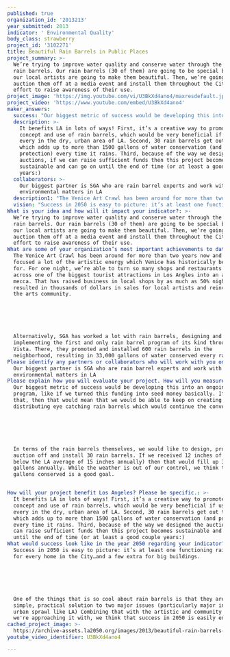```yaml
---
published: true
organization_id: '2013213'
year_submitted: 2013
indicator: ' Environmental Quality'
body_class: strawberry
project_id: '3102271'
title: Beautiful Rain Barrels in Public Places
project_summary: >-
  We’re trying to improve water quality and conserve water through the spread of
  rain barrels. Our rain barrels (30 of them) are going to be special because
  our local artists are going to make them beautiful. Then, we’re going to
  auction them off at a media event and install them throughout the City in an
  effort to raise awareness of their use. 
project_image: 'https://img.youtube.com/vi/U3BkXd4ano4/maxresdefault.jpg'
project_video: 'https://www.youtube.com/embed/U3BkXd4ano4'
maker_answers:
  success: "Our biggest metric of success would be developing this into an ongoing program, like if we turned this funding into seed money basically. If we did that, then that would mean that we would be able to keep on creating and distributing eye catching rain barrels which would continue the conversation.\r\n\r\nIn terms of the rain barrels themselves, we would like to design, promote, auction off and install 30 rain barrels. If we received 12 inches of rain (20% below the LA average of 15 inches annually) then that would fill up 36000 gallons annually. While the weather is out of our control, we think that 36000 gallons conserved is a good goal.\r\n"
  description: >-
    It benefits LA in lots of ways! First, it’s a creative way to promote the
    concept and use of rain barrels, which would be very beneficial if used by
    every in the dry, urban area of LA. Second, 30 rain barrels get out there
    which adds up to more than 1500 gallons of water conservation (and
    protection) every time it rains. Third, because of the way we designed the
    auctions, if we can raise sufficient funds then this project becomes
    sustainable and can go on until the end of time (or at least a good couple
    years:)
  collaborators: >-
    Our biggest partner is SGA who are rain barrel experts and work with PR and
    environmental matters in LA
  description1: "The Venice Art Crawl has been around for more than two years now and has focused a lot of the artistic energy which Venice has historically been known for. For one night, we’re able to turn so many shops and restaurants all across one of the biggest tourist attractions in Los Angles into an arts mecca. That has raised business in local shops by as much as 50% nightly, resulted in thousands of dollars in sales for local artists and reinvigorated the arts community. \r\n\r\nAlternatively, SGA has worked a lot with rain barrels, designing and implementing the first and only rain barrel program of its kind through Mar Vista. There, they promoted and installed 600 rain barrels in the neighborhood, resulting in 33,000 gallons of water conserved every rainfall."
  vision: "Success in 2050 is easy to picture: it’s at least one functioning rain barrel for every home in the City…and a few extra for big buildings.\r\n\r\nOne of the things that is so cool about rain barrels is that they are a simple, practical solution to two major issues (particularly major in a dry, urban sprawl like LA) Combining that with the artistic and community angle we're approaching it with, we think that success in 2050 is easily envisioned."
What is your idea and how will it impact your indicator?: >-
  We’re trying to improve water quality and conserve water through the spread of
  rain barrels. Our rain barrels (30 of them) are going to be special because
  our local artists are going to make them beautiful. Then, we’re going to
  auction them off at a media event and install them throughout the City in an
  effort to raise awareness of their use. 
What are some of your organization’s most important achievements to date?: >-
  The Venice Art Crawl has been around for more than two years now and has
  focused a lot of the artistic energy which Venice has historically been known
  for. For one night, we’re able to turn so many shops and restaurants all
  across one of the biggest tourist attractions in Los Angles into an arts
  mecca. That has raised business in local shops by as much as 50% nightly,
  resulted in thousands of dollars in sales for local artists and reinvigorated
  the arts community. 






  Alternatively, SGA has worked a lot with rain barrels, designing and
  implementing the first and only rain barrel program of its kind through Mar
  Vista. There, they promoted and installed 600 rain barrels in the
  neighborhood, resulting in 33,000 gallons of water conserved every rainfall.
Please identify any partners or collaborators who will work with you on this project.: >-
  Our biggest partner is SGA who are rain barrel experts and work with PR and
  environmental matters in LA
Please explain how you will evaluate your project. How will you measure success?: >+
  Our biggest metric of success would be developing this into an ongoing
  program, like if we turned this funding into seed money basically. If we did
  that, then that would mean that we would be able to keep on creating and
  distributing eye catching rain barrels which would continue the conversation.






  In terms of the rain barrels themselves, we would like to design, promote,
  auction off and install 30 rain barrels. If we received 12 inches of rain (20%
  below the LA average of 15 inches annually) then that would fill up 36000
  gallons annually. While the weather is out of our control, we think that 36000
  gallons conserved is a good goal.


How will your project benefit Los Angeles? Please be specific.: >-
  It benefits LA in lots of ways! First, it’s a creative way to promote the
  concept and use of rain barrels, which would be very beneficial if used by
  every in the dry, urban area of LA. Second, 30 rain barrels get out there
  which adds up to more than 1500 gallons of water conservation (and protection)
  every time it rains. Third, because of the way we designed the auctions, if we
  can raise sufficient funds then this project becomes sustainable and can go on
  until the end of time (or at least a good couple years:)
What would success look like in the year 2050 regarding your indicator?: >-
  Success in 2050 is easy to picture: it’s at least one functioning rain barrel
  for every home in the City…and a few extra for big buildings.






  One of the things that is so cool about rain barrels is that they are a
  simple, practical solution to two major issues (particularly major in a dry,
  urban sprawl like LA) Combining that with the artistic and community angle
  we're approaching it with, we think that success in 2050 is easily envisioned.
cached_project_image: >-
  https://archive-assets.la2050.org/images/2013/beautiful-rain-barrels-in-public-places/img.youtube.com/vi/U3BkXd4ano4/maxresdefault.jpg
youtube_video_identifier: U3BkXd4ano4

---
```

